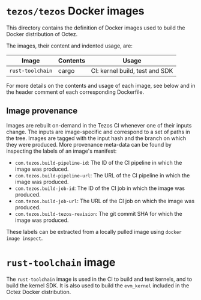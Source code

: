 # `tezos/tezos` Docker images

This directory contains the definition of Docker images used to build
the Docker distribution of Octez.

The images, their content and indented usage, are:

| Image                             | Contents                           | Usage                             |
|-----------------------------------|------------------------------------|-----------------------------------|
| `rust-toolchain`                  | cargo                              | CI: kernel build, test and SDK    |

For more details on the contents and usage of each image, see below
and in the header comment of each corresponding Dockerfile.

## Image provenance

Images are rebuilt on-demand in the Tezos CI whenever one of their
inputs change.  The inputs are image-specific and correspond to a set
of paths in the tree. Images are tagged with the input hash and the
branch on which they were produced. More provenance meta-data can be
found by inspecting the labels of an image's manifest:

 - `com.tezos.build-pipeline-id`: The ID of the CI pipeline in which
   the image was produced.
 - `com.tezos.build-pipeline-url`: The URL of the CI pipeline in which
   the image was produced.
 - `com.tezos.build-job-id`: The ID of the CI job in which the image
   was produced.
 - `com.tezos.build-job-url`: The URL of the CI job on which the image
   was produced.
 - `com.tezos.build-tezos-revision`: The git commit SHA for which the
   image was produced.

These labels can be extracted from a locally pulled image using
`docker image inspect`.

# `rust-toolchain` image

The `rust-toolchain` image is used in the CI to build and test
kernels, and to build the kernel SDK. It is also used to build the
`evm_kernel` included in the Octez Docker distribution.
